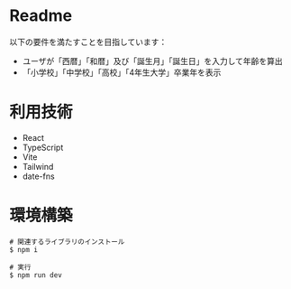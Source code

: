 # Readme
以下の要件を満たすことを目指しています：

- ユーザが「西暦」「和暦」及び「誕生月」「誕生日」を入力して年齢を算出
- 「小学校」「中学校」「高校」「4年生大学」卒業年を表示

# 利用技術
- React
- TypeScript
- Vite
- Tailwind
- date-fns

# 環境構築
```
# 関連するライブラリのインストール
$ npm i

# 実行
$ npm run dev
```